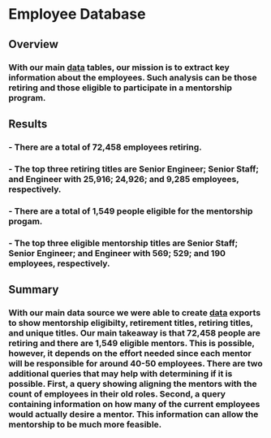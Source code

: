 # Employee Database

## Overview

###         With our main [data](https://github.com/Ctblossey/Pewlett-Hackard-Analysis/tree/main/Analysis%20Projects%20Folder/Pewlett-Hackard-Analysis%20Folder/Data) tables, our mission is to extract key information about the employees. Such analysis can be those retiring and those eligible to participate in a mentorship program.

## Results

### - There are a total of 72,458 employees retiring.

### - The top three retiring titles are Senior Engineer; Senior Staff; and Engineer with 25,916; 24,926; and 9,285 employees, respectively.

### - There are a total of 1,549 people eligible for the mentorship progam.

### - The top three eligible mentorship titles are Senior Staff; Senior Engineer; and Engineer with 569; 529; and 190 employees, respectively.

## Summary

###         With our main data source we were able to create [data](https://github.com/Ctblossey/Pewlett-Hackard-Analysis/tree/main/Data) exports to show mentorship eligibilty, retirement titles, retiring titles, and unique titles. Our main takeaway is that 72,458 people are retiring and there are 1,549 eligible mentors. This is possible, however, it depends on the effort needed since each mentor will be responsible for around 40-50 employees. There are two additional queries that may help with determining if it is possible. First, a query showing aligning the mentors with the count of employees in their old roles. Second, a query containing information on how many of the current employees would actually desire a mentor. This information can allow the mentorship to be much more feasible. 